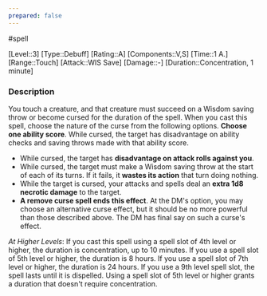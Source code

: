 ```yaml
---
prepared: false
---
```

#spell

[Level::3]
[Type::Debuff]
[Rating::A]
[Components::V,S]
[Time::1 A.]
[Range::Touch]
[Attack::WIS Save]
[Damage::\-]
[Duration::Concentration, 1 minute]
### Description

You touch a creature, and that creature must succeed on a Wisdom saving throw or become cursed for the duration of the spell. When you cast this spell, choose the nature of the curse from the following options.
**Choose one ability score**. While cursed, the target has disadvantage on ability checks and saving throws made with that ability score.

- While cursed, the target has **disadvantage on attack rolls against you**.
- While cursed, the target must make a Wisdom saving throw at the start of each of its turns. If it fails, it **wastes its action** that turn doing nothing.
- While the target is cursed, your attacks and spells deal an **extra 1d8 necrotic damage** to the target.
- **A remove curse spell ends this effect**. At the DM's option, you may choose an alternative curse effect, but it should be no more powerful than those described above. The DM has final say on such a curse's effect.

*At Higher Levels*: If you cast this spell using a spell slot of 4th level or higher, the duration is concentration, up to 10 minutes. If you use a spell slot of 5th level or higher, the duration is 8 hours. If you use a spell slot of 7th level or higher, the duration is 24 hours. If you use a 9th level spell slot, the spell lasts until it is dispelled. Using a spell slot of 5th level or higher grants a duration that doesn't require concentration.